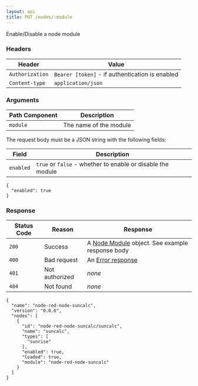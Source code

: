 ```yaml
---
layout: api
title: PUT /nodes/:module
---
```


Enable/Disable a node module

### Headers

Header          | Value
----------------|-------
`Authorization` | `Bearer [token]` - if authentication is enabled
`Content-type`  | `application/json`


### Arguments

Path Component | Description
---------------|------------
`module`       | The name of the module 

The request body must be a JSON string with the following fields:

Field     | Description
----------|------------------------
`enabled` | `true` or `false` - whether to enable or disable the module

    {
      "enabled": true
    }

### Response

Status Code | Reason         | Response
------------|----------------|--------------
`200`       | Success        | A [Node Module](/docs/api/admin/types.html#node-module) object. See example response body
`400`       | Bad request    | An [Error response](/docs/api/admin/errors.html)
`401`       | Not authorized | _none_
`404`       | Not found      | _none_


    {
      "name": "node-red-node-suncalc",
      "version": "0.0.6",
      "nodes": [
        {
          "id": "node-red-node-suncalc/suncalc",
          "name": "suncalc",
          "types": [
            "sunrise"
          ],
          "enabled": true,
          "loaded": true,
          "module": "node-red-node-suncalc"
        }
      ]
    }


